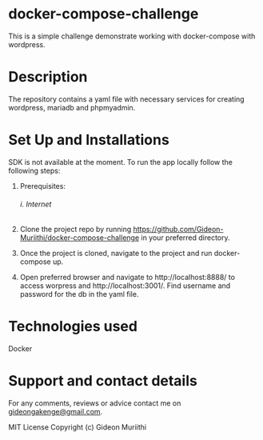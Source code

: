 # docker-compose-challenge
This is a simple challenge demonstrate working with docker-compose with wordpress.

# Description
The repository contains a yaml file with necessary services for creating wordpress, mariadb and phpmyadmin.

# Set Up and Installations
SDK is not available at the moment. To run the app locally follow the following steps:
1. Prerequisites:
     ###### i. Internet 
     

2. Clone the project repo by running <https://github.com/Gideon-Muriithi/docker-compose-challenge> in your preferred directory.

3. Once the project is cloned, navigate to the project and run docker-compose up.

4. Open preferred browser and navigate to http://localhost:8888/ to access worpress and http://localhost:3001/. Find username and password for the db in the yaml file.

# Technologies used
Docker

# Support and contact details
For any comments, reviews or advice contact me on gideongakenge@gmail.com.

MIT License Copyright (c) Gideon Muriithi
